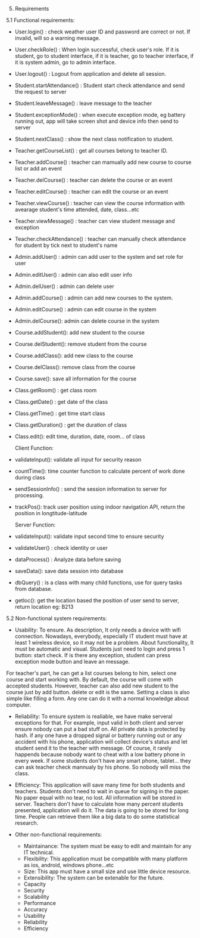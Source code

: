 5. Requirements

5.1 Functional requirements:

- User.login() : check weather user ID and password are correct or not. If invalid, will so a warning message.
- User.checkRole() : When login successful, check user's role. If it is student, go to student interface, if it is teacher, go to teacher interface, if it is system admin, go to admin interface.
- User.logout() : Logout from application and delete all session.

- Student.startAttendance() : Student start check attendance and send the request to server
- Student.leaveMessage() : leave message to the teacher
- Student.exceptionMode() : when execute exception mode, eg battery running out, app will take screen shot and device info                             then send to server 
- Student.nextClass() : show the next class notification to student.

- Teacher.getCourseList() : get all courses belong to teacher ID.
- Teacher.addCourse() : teacher can mamually add new course to course list or add an event
- Teacher.delCourse() : teacher can delete the course or an event
- Teacher.editCourse() : teacher can edit the course or an event
- Teacher.viewCourse() : teacher can view the course information with avearage student's time attended, date, class...etc
- Teacher.viewMessage() : teacher can view student message and exception
- Teacher.checkAttendance() : teacher can manually check attendance for student by tick next to student's name


- Admin.addUser() : admin can add user to the system and set role for user
- Admin.editUser() : admin can also edit user info
- Admin.delUser() : admin can delete user
- Admin.addCourse() : admin can add new courses to the system.
- Admin.editCourse() : admin can edit course in the system
- Admin.delCourse(): admin can delete course in the system

- Course.addStudent(): add new student to the course
- Course.delStudent(): remove student from the course
- Course.addClass(): add new class to the course
- Course.delClass(): remove class from the course
- Course.save(): save all information for the course

- Class.getRoom() : get class room
- Class.getDate() : get date of the class
- Class.getTime() : get time start class
- Class.getDuration() : get the duration of class
- Class.edit(): edit time, duration,  date, room... of class

  Client Function:
- validateInput(): validate all input for security reason
- countTime(): time counter function to calculate percent of work done during class
- sendSessionInfo() : send the session information to server for processing.
- trackPos(): track user position using indoor navigation API, return the position in longtitude-latitude

  Server Function:
- validateInput(): validate input second time to ensure security
- validateUser() : check identity or user
- dataProcess() : Analyze data before saving
- saveData(): save data session into database
- dbQuery() : is a class with many child functions, use for query tasks from database.
- getloc(): get the location based the position of user send to server, return location eg: B213


5.2 Non-functional system requirements:

  - Usability:
    To ensure. As description, It only needs a device with wifi connection. Nowadays, everybody, especially IT student must have at least 1 wireless device, so it may not be a problem. About functionality, It must be automatic and visual. Students just need to login and press 1 button: start check. If is there any exception, student can press exception mode button and leave an message. 

  For teacher's part, he can get a list courses belong to him, select one course and start working with. By default, the course will come with accepted students. However, teacher can also add new student to the course just by add button. delete or edit is the same. Setting a class is also simple like filling a form. Any one can do it with a normal knowledge about computer.
    
  - Reliability: 
    To ensure system is realiable, we have make serveral exceptions for that. For example, input valid in both client and server ensure nobody can put a bad stuff on. All private data is protected by hash. if any one have a dropped signal or battery running out or any accident with his phone, application will collect device's status and let student send it to the teacher with message. Of course, it rarely happends because nobody want to cheat with a low battery phone in every week. 
    If some students don't have any smart phone, tablet... they can ask teacher check mannualy by his phone. So nobody will miss the class.

  - Efficiency: 
    This application will save many time for both students and teachers. Students don't need to wait in queue for signing in the paper. No paper equal with no tear, no lost. All information will be stored in server. Teachers don't have to calculate how many percent students presented, application will do it. The data is going to be stored for long time. People can retrieve them like a big data to do some statistical research.
    
  - Other non-functional requirements:
    - Maintainance: The system must be easy to edit and maintain for any IT technical.
    - Flexibility: This application must be compatible with many platform as ios, android, windows phone...etc
    - Size: This app must have a small size and use little device resource.
    - Extensibility: The system can be extenable for the future.
    - Capacity
    - Security
    - Scalability
    - Performance
    - Accuracy
    - Usability
    - Reliability
    - Efficiency

